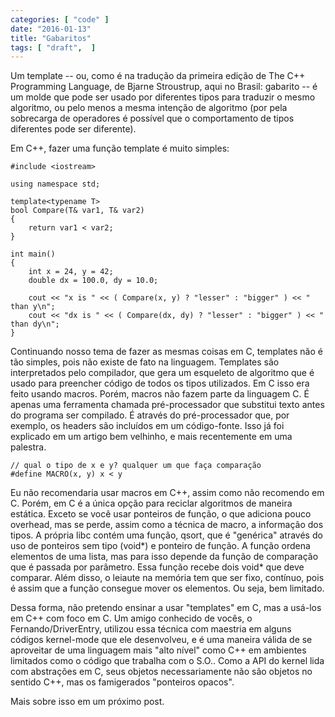 ```yaml
---
categories: [ "code" ]
date: "2016-01-13"
title: "Gabaritos"
tags: [ "draft",  ]
---
```

Um template -- ou, como é na tradução da primeira edição de The C++ Programming Language, de Bjarne Stroustrup, aqui no Brasil: gabarito -- é um molde que pode ser usado por diferentes tipos para traduzir o mesmo algoritmo, ou pelo menos a mesma intenção de algoritmo (por pela sobrecarga de operadores é possível que o comportamento de tipos diferentes pode ser diferente).

Em C++, fazer uma função template é muito simples:

    #include <iostream>
    
    using namespace std;
    
    template<typename T>
    bool Compare(T& var1, T& var2)
    {
    	return var1 < var2;
    }
    
    int main()
    {
    	int x = 24, y = 42;
    	double dx = 100.0, dy = 10.0;
    
    	cout << "x is " << ( Compare(x, y) ? "lesser" : "bigger" ) << " than y\n";
    	cout << "dx is " << ( Compare(dx, dy) ? "lesser" : "bigger" ) << " than dy\n";
    }

Continuando nosso tema de fazer as mesmas coisas em C, templates não é tão simples, pois não existe de fato na linguagem. Templates são interpretados pelo compilador, que gera um esqueleto de algoritmo que é usado para preencher código de todos os tipos utilizados. Em C isso era feito usando macros. Porém, macros não fazem parte da linguagem C. É apenas uma ferramenta chamada pré-processador que substitui texto antes do programa ser compilado. É através do pré-processador que, por exemplo, os headers são incluídos em um código-fonte. Isso já foi explicado em um artigo bem velhinho, e mais recentemente em uma palestra.

    // qual o tipo de x e y? qualquer um que faça comparação
    #define MACRO(x, y) x < y

Eu não recomendaria usar macros em C++, assim como não recomendo em C. Porém, em C é a única opção para reciclar algoritmos de maneira estática. Exceto se você usar ponteiros de função, o que adiciona pouco overhead, mas se perde, assim como a técnica de macro, a informação dos tipos. A própria libc contém uma função, qsort, que é "genérica" através do uso de ponteiros sem tipo (void*) e ponteiro de função. A função ordena elementos de uma lista, mas para isso depende da função de comparação que é passada por parâmetro. Essa função recebe dois void* que deve comparar. Além disso, o leiaute na memória tem que ser fixo, contínuo, pois é assim que a função consegue mover os elementos. Ou seja, bem limitado.

Dessa forma, não pretendo ensinar a usar "templates" em C, mas a usá-los em C++ com foco em C. Um amigo conhecido de vocês, o Fernando/DriverEntry, utilizou essa técnica com maestria em alguns códigos kernel-mode que ele desenvolveu, e é uma maneira válida de se aproveitar de uma linguagem mais "alto nível" como C++ em ambientes limitados como o código que trabalha com o S.O.. Como a API do kernel lida com abstrações em C, seus objetos necessariamente não são objetos no sentido C++, mas os famigerados "ponteiros opacos".

Mais sobre isso em um próximo post.

